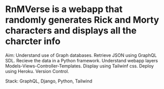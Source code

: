 # RnMVerse is a webapp that randomly generates Rick and Morty characters and displays all the charcter info

Aim: 
Understand use of Graph databases.
Retrieve JSON using GraphQL SDL.
Recieve the data in a Python framework.
Understand webapp layers Models-Views-Controller-Templates.
Display using Tailwinf css.
Deploy using Heroku.
Version Control.

Stack: GraphQL, Django, Python, Tailwind
